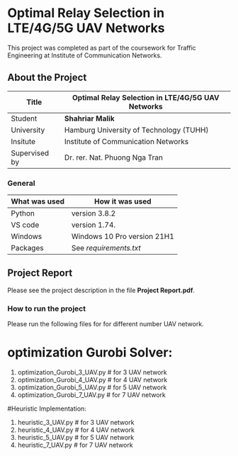 # Optimal Relay Selection in LTE/4G/5G UAV Networks

 This project was completed as part of the coursework for Traffic Engineering at Institute of Communication Networks. 

## About the  Project

| Title         | Optimal Relay Selection in LTE/4G/5G UAV Networks |
| ------------- | ---------------------------------------------------------- |
| Student       | **Shahriar Malik**                                         |
| University    | Hamburg University of Technology (TUHH)                    |
| Insitute      | Institute of Communication Networks                        |
| Supervised by | Dr. rer. Nat. Phuong Nga Tran                              |


### General

| What was used | How it was used             |
| ------------- | --------------------------- |
| Python        | version 3.8.2               |
| VS code       | version 1.74.               |
| Windows       | Windows 10 Pro version 21H1 |
| Packages      | See _requirements.txt_      |

## Project Report
Please see the project description in the file **Project Report.pdf**.


### How to run the project
Please run the following files for for different number UAV network.

# optimization Gurobi Solver: 
1. optimization_Gurobi_3_UAV.py # for 3 UAV network
2. optimization_Gurobi_4_UAV.py # for 4 UAV network
3. optimization_Gurobi_5_UAV.py # for 5 UAV network
4. optimization_Gurobi_7_UAV.py # for 7 UAV network

#Heuristic Implementation:
1. heuristic_3_UAV.py # for 3 UAV network
2. heuristic_4_UAV.py # for 4 UAV network
3. heuristic_5_UAV.py # for 5 UAV network
4. heuristic_7_UAV.py # for 7 UAV network
